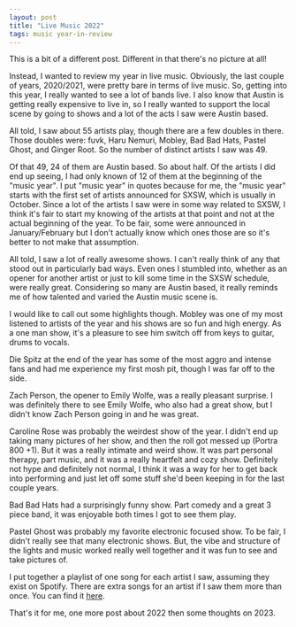 ```yaml
---
layout: post
title: "Live Music 2022"
tags: music year-in-review
---
```


This is a bit of a different post. Different in that there's no picture at all!

Instead, I wanted to review my year in live music. Obviously, the last couple of years, 2020/2021, were pretty bare in terms of live music. So, getting into this year, I really wanted to see a lot of bands live. I also know that Austin is getting really expensive to live in, so I really wanted to support the local scene by going to shows and a lot of the acts I saw were Austin based.

All told, I saw about 55 artists play, though there are a few doubles in there. Those doubles were: fuvk, Haru Nemuri, Mobley, Bad Bad Hats, Pastel Ghost, and Ginger Root. So the number of distinct artists I saw was 49.

Of that 49, 24 of them are Austin based. So about half. Of the artists I did end up seeing, I had only known of 12 of them at the beginning of the "music year". I put "music year" in quotes because for me, the "music year" starts with the first set of artists announced for SXSW, which is usually in October. Since a lot of the artists I saw were in some way related to SXSW, I think it's fair to start my knowing of the artists at that point and not at the actual beginning of the year. To be fair, some were announced in January/February but I don't actually know which ones those are so it's better to not make that assumption.

All told, I saw a lot of really awesome shows. I can't really think of any that stood out in particularly bad ways. Even ones I stumbled into, whether as an opener for another artist or just to kill some time in the SXSW schedule, were really great. Considering so many are Austin based, it really reminds me of how talented and varied the Austin music scene is.

I would like to call out some highlights though. Mobley was one of my most listened to artists of the year and his shows are so fun and high energy. As a one man show, it's a pleasure to see him switch off from keys to guitar, drums to vocals.

Die Spitz at the end of the year has some of the most aggro and intense fans and had me experience my first mosh pit, though I was far off to the side.

Zach Person, the opener to Emily Wolfe, was a really pleasant surprise. I was definitely there to see Emily Wolfe, who also had a great show, but I didn't know Zach Person going in and he was great.

Caroline Rose was probably the weirdest show of the year. I didn't end up taking many pictures of her show, and then the roll got messed up (Portra 800 +1). But it was a really intimate and weird show. It was part personal therapy, part music, and it was a really heartfelt and cozy show. Definitely not hype and definitely not normal, I think it was a way for her to get back into performing and just let off some stuff she'd been keeping in for the last couple years.

Bad Bad Hats had a surprisingly funny show. Part comedy and a great 3 piece band, it was enjoyable both times I got to see them play.

Pastel Ghost was probably my favorite electronic focused show. To be fair, I didn't really see that many electronic shows. But, the vibe and structure of the lights and music worked really well together and it was fun to see and take pictures of.

I put together a playlist of one song for each artist I saw, assuming they exist on Spotify. There are extra songs for an artist if I saw them more than once. You can find it [here](https://open.spotify.com/playlist/7j0M23SsTGeSlbPg5k468I?si=e93cf1f42a88478a).

That's it for me, one more post about 2022 then some thoughts on 2023.
